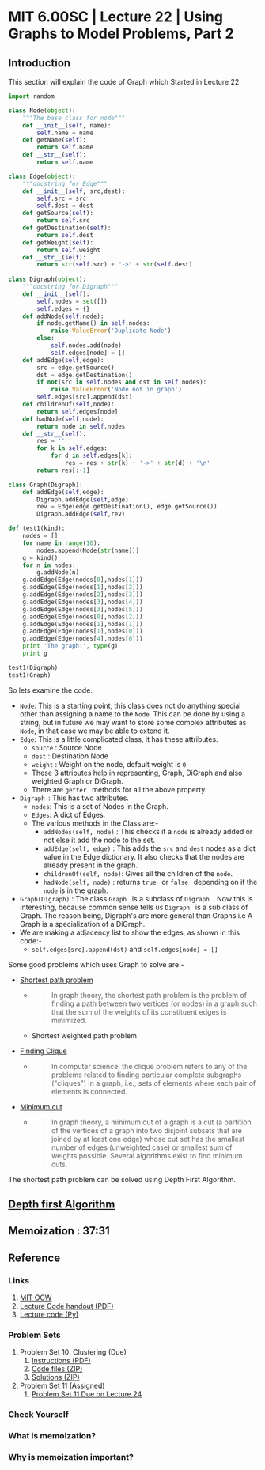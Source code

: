 # MIT 6.00SC | Lecture 22 | Using Graphs to Model Problems, Part 2 #

## Introduction ##

This section will explain the code of Graph which Started in Lecture 22.

````python
import random

class Node(object):
    """The base class for node"""
    def __init__(self, name):
        self.name = name
    def getName(self):
        return self.name
    def __str__(self):
        return self.name

class Edge(object):
    """docstring for Edge"""
    def __init__(self, src,dest):
        self.src = src
        self.dest = dest
    def getSource(self):
        return self.src
    def getDestination(self):
        return self.dest
    def getWeight(self):
        return self.weight
    def __str__(self):
        return str(self.src) + "->" + str(self.dest)
        
class Digraph(object):
    """docstring for Digraph"""
    def __init__(self):
        self.nodes = set([])
        self.edges = {}
    def addNode(self,node):
        if node.getName() in self.nodes:
            raise ValueError('Duplicate Node')
        else:
            self.nodes.add(node)
            self.edges[node] = []
    def addEdge(self,edge):
        src = edge.getSource()
        dst = edge.getDestination()
        if not(src in self.nodes and dst in self.nodes):
            raise ValueError('Node not in graph')
        self.edges[src].append(dst)
    def childrenOf(self,node):
        return self.edges[node]
    def hadNode(self,node):
        return node in self.nodes
    def __str__(self):
        res = ''
        for k in self.edges:
            for d in self.edges[k]:
                res = res + str(k) + '->' + str(d) + '\n'
        return res[:-1]

class Graph(Digraph):
    def addEdge(self,edge):
        Digraph.addEdge(self,edge)
        rev = Edge(edge.getDestination(), edge.getSource())
        Digraph.addEdge(self,rev)

def test1(kind):
    nodes = []
    for name in range(10):
        nodes.append(Node(str(name)))
    g = kind()
    for n in nodes:
        g.addNode(n)
    g.addEdge(Edge(nodes[0],nodes[1]))
    g.addEdge(Edge(nodes[1],nodes[2]))
    g.addEdge(Edge(nodes[2],nodes[3]))
    g.addEdge(Edge(nodes[3],nodes[4]))
    g.addEdge(Edge(nodes[3],nodes[5]))
    g.addEdge(Edge(nodes[0],nodes[2]))
    g.addEdge(Edge(nodes[1],nodes[1]))
    g.addEdge(Edge(nodes[1],nodes[0]))
    g.addEdge(Edge(nodes[4],nodes[0]))
    print 'The graph:', type(g)
    print g            

test1(Digraph)
test1(Graph)    
````

So lets examine the code.

* `Node`: This is a starting point, this class does not do anything special other than assigning a name to the `Node`. This can be done by using a string, but in future we may want to store some complex attributes as `Node`, in that case we may be able to extend it.
* `Edge`: This is a little complicated class, it has these attributes.
    - `source` : Source Node
    - `dest` : Destination Node
    - `weight` : Weight on the node, default weight is `0`
    - These 3 attributes help in representing, Graph, DiGraph and also weighted Graph or DiGraph.
    - There are `getter ` methods for all the above property.
* `Digraph `: This has two attributes.
    - `nodes`: This is a set of Nodes in the Graph.
    - `Edges`: A dict of Edges.
    - The various methods in the Class are:-
        + `addNodes(self, node)` : This checks if a `node` is already added or not else it add the node to the set.
        + `addEdge(self, edge)` : This adds the `src` and `dest` nodes as a dict value in the Edge dictionary. It also checks that the nodes are already present in the graph.
        + `childrenOf(self, node)`: Gives all the children of the `node`.
        + `hadNode(self, node)` : returns `true ` or `false ` depending on if the `node` is in the graph.
* `Graph(Digraph)` : The class `Graph ` is a subclass of `Digraph `. Now this is interesting, because common sense tells us `Digraph ` is a sub class of Graph. The reason being, Digraph's are more general than Graphs i.e A Graph is a specialization of a DiGraph.
* We are making a adjacency list to show the edges, as shown in this code:-
    - `self.edges[src].append(dst)` and `self.edges[node] = []`

Some good problems which uses Graph to solve are:-

* [Shortest path problem ](http://en.wikipedia.org/wiki/Shortest_path_problem)
    - > In graph theory, the shortest path problem is the problem of finding a path between two vertices (or nodes) in a graph such that the sum of the weights of its constituent edges is minimized.
    - Shortest weighted path problem
* [Finding Clique ](http://en.wikipedia.org/wiki/Clique_problem)
    - >  In computer science, the clique problem refers to any of the problems related to finding particular complete subgraphs ("cliques") in a graph, i.e., sets of elements where each pair of elements is connected.

* [Minimum cut ](http://en.wikipedia.org/wiki/Minimum_cut)
    - > In graph theory, a minimum cut of a graph is a cut (a partition of the vertices of a graph into two disjoint subsets that are joined by at least one edge) whose cut set has the smallest number of edges (unweighted case) or smallest sum of weights possible. Several algorithms exist to find minimum cuts.

The shortest path problem can be solved using Depth First Algorithm.

## [Depth first Algorithm ](https://youtu.be/hmtXhZTfAes?list=PLB2BE3D6CA77BB8F7&t=1431) ##

## Memoization : 37:31 ##

## Reference ##
### Links ###

1. [MIT OCW](http://ocw.mit.edu/courses/electrical-engineering-and-computer-science/6-00sc-introduction-to-computer-science-and-programming-spring-2011/unit-3/lecture-22-using-graphs-to-model-problems-part-2/)
2. [Lecture Code handout (PDF)](http://ocw.mit.edu/courses/electrical-engineering-and-computer-science/6-00sc-introduction-to-computer-science-and-programming-spring-2011/unit-3/lecture-22-using-graphs-to-model-problems-part-2/MIT6_00SCS11_lec22.pdf)
3. [Lecture code (Py)](http://ocw.mit.edu/courses/electrical-engineering-and-computer-science/6-00sc-introduction-to-computer-science-and-programming-spring-2011/unit-3/lecture-22-using-graphs-to-model-problems-part-2/lec22.py)

### Problem Sets ###

1. Problem Set 10: Clustering (Due)
    1. [Instructions (PDF)](http://ocw.mit.edu/courses/electrical-engineering-and-computer-science/6-00sc-introduction-to-computer-science-and-programming-spring-2011/unit-3/lecture-22-using-graphs-to-model-problems-part-2/MIT6_00SCS11_ps10.pdf)
    2.  [Code files (ZIP) ](http://ocw.mit.edu/courses/electrical-engineering-and-computer-science/6-00sc-introduction-to-computer-science-and-programming-spring-2011/unit-3/lecture-22-using-graphs-to-model-problems-part-2/ps10.zip)
    3. [Solutions (ZIP)](http://ocw.mit.edu/courses/electrical-engineering-and-computer-science/6-00sc-introduction-to-computer-science-and-programming-spring-2011/unit-3/lecture-22-using-graphs-to-model-problems-part-2/ps10_sol.zip)
2. Problem Set 11 (Assigned)
    1. [Problem Set 11 Due on Lecture 24](http://ocw.mit.edu/courses/electrical-engineering-and-computer-science/6-00sc-introduction-to-computer-science-and-programming-spring-2011/unit-3/lecture-24-avoiding-statistical-fallacies)

### Check Yourself ###
### What is memoization? ###
### Why is memoization important? ###

